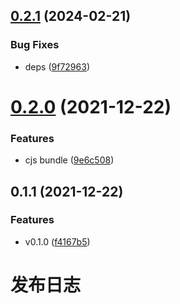 ## [0.2.1](https://github.com/bowencool/copy-async/compare/v0.2.0...v0.2.1) (2024-02-21)


### Bug Fixes

* deps ([9f72963](https://github.com/bowencool/copy-async/commit/9f72963d5b8d213c190a97e60f9ef6afb84410df))



# [0.2.0](https://github.com/bowencool/copy-async/compare/v0.1.1...v0.2.0) (2021-12-22)


### Features

* cjs bundle ([9e6c508](https://github.com/bowencool/copy-async/commit/9e6c5080194424296a0c710c56a6d573007c0bce))



## 0.1.1 (2021-12-22)


### Features

* v0.1.0 ([f4167b5](https://github.com/bowencool/copy-async/commit/f4167b5541ba020f2866068446cddff5b131baeb))



# 发布日志
